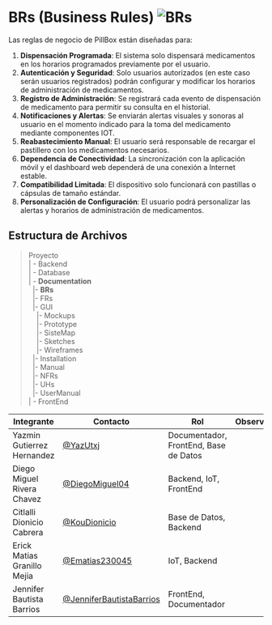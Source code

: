 # BRs (Business Rules) ![BRs](https://img.shields.io/badge/Microsoft_Word-2B579A?style=for-the-badge&logo=microsoft-word&logoColor=white)
Las reglas de negocio de PillBox están diseñadas para:
1.	**Dispensación Programada**: El sistema solo dispensará medicamentos en los horarios programados previamente por el usuario. <br>
2.	**Autenticación y Seguridad**: Solo usuarios autorizados  (en este caso serán usuarios registrados) podrán configurar y modificar los horarios de administración de medicamentos.  <br>
3.	**Registro de Administración**: Se registrará cada evento de dispensación de medicamento para permitir su consulta en el historial.  <br>
4.	**Notificaciones y Alertas**: Se enviarán alertas visuales y sonoras al usuario en el momento indicado para la toma del medicamento mediante componentes IOT.  <br>
5.	**Reabastecimiento Manual**: El usuario será responsable de recargar el pastillero con los medicamentos necesarios.  <br>
6.	**Dependencia de Conectividad**: La sincronización con la aplicación móvil y el dashboard web dependerá de una conexión a Internet estable.  <br>
7.	**Compatibilidad Limitada**: El dispositivo solo funcionará con pastillas o cápsulas de tamaño estándar.  <br>
8.	**Personalización de Configuración**: El usuario podrá personalizar las alertas y horarios de administración de medicamentos.  <br>


## Estructura de Archivos

>Proyecto<br>
>| - Backend <br>
>| - Database<br>
>| - **Documentation**<br>
> &nbsp;&nbsp;|- **BRs**<br>
> &nbsp;&nbsp;|- FRs<br>
> &nbsp;&nbsp;|- GUI<br>
> &nbsp;&nbsp;&nbsp;&nbsp;|- Mockups<br>
> &nbsp;&nbsp;&nbsp;&nbsp;|- Prototype<br>
> &nbsp;&nbsp;&nbsp;&nbsp;|- SisteMap<br>
> &nbsp;&nbsp;&nbsp;&nbsp;|- Sketches<br>
> &nbsp;&nbsp;&nbsp;&nbsp;|- Wireframes<br>
> &nbsp;&nbsp;|- Installation<br>
> &nbsp;&nbsp;|- Manual<br>
> &nbsp;&nbsp;|- NFRs<br>
> &nbsp;&nbsp;|- UHs<br>
> &nbsp;&nbsp;|- UserManual<br>
>| - FrontEnd <br>


|Integrante|Contacto|Rol|Observaciones|
|------------|--------|---|---|
|Yazmin Gutierrez Hernandez|[@YazUtxj](https://github.com/YazUtxj)|Documentador, FrontEnd, Base de Datos||
|Diego Miguel Rivera Chavez|[@DiegoMiguel04](https://github.com/DiegoMiguel04)|Backend, IoT, FrontEnd| |
|Citlalli Dionicio Cabrera|[@KouDionicio](https://github.com/KouDionicio)|Base de Datos, Backend| |
|Erick Matias Granillo Mejia|[@Ematias230045](https://github.com/Ematias230045)|IoT, Backend| |
|Jennifer Bautista Barrios|[@JenniferBautistaBarrios](https://github.com/JenniferBautistaBarrios)|FrontEnd, Documentador| |
